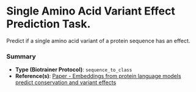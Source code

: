# Single Amino Acid Variant Effect Prediction Task.

Predict if a single amino acid variant of a protein sequence has an effect.

### Summary
* **Type (Biotrainer Protocol)**: `sequence_to_class`
* **Reference(s)**:
[Paper - Embeddings from protein language models predict conservation and variant effects](https://doi.org/10.1007/s00439-021-02411-y)


<!--- This file was created automatically. Please do not modify manually. --->
